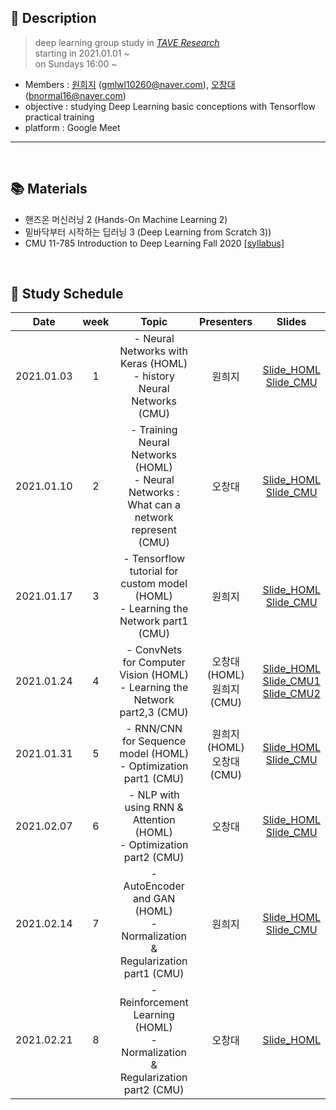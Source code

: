## 📑 Description

>deep learning group study in [_TAVE Research_](https://blog.naver.com/t-ave) <br/>
starting in 2021.01.01 ~ <br/>
on Sundays 16:00 ~


* Members : [원희지](https://github.com/HeejiWon) (gmlwl10260@naver.com), [오창대](https://github.com/changdaeoh) (bnormal16@naver.com)
* objective : studying Deep Learning basic conceptions with Tensorflow practical training
* platform : Google Meet

-----


<br/>

## 📚 Materials 
- 핸즈온 머신러닝 2 (Hands-On Machine Learning 2)
- 밑바닥부터 시작하는 딥러닝 3 (Deep Learning from Scratch 3))
- CMU 11-785 Introduction to Deep Learning Fall 2020 [[syllabus]](https://deeplearning.cs.cmu.edu/F20/index.html)

<br/>

## 📕 Study Schedule

|       Date       | week | Topic | Presenters | Slides |
|:----------------:|:------:|:----------------------------------------:|:----------:|:------:|
| 2021.01.03 | 1 | - Neural Networks with Keras (HOML)  <br/> - history Neural Networks (CMU) | 원희지 | [Slide_HOML](https://github.com/changdaeoh/HandsOn_DL/blob/main/slide/DL001_s1_MLP.pdf)<BR/>[Slide_CMU](https://github.com/changdaeoh/HandsOn_DL/blob/main/slide/DL001_s1_lec1_Introduction.pdf) | 
| 2021.01.10 | 2 | - Training Neural Networks (HOML)  <br/> - Neural Networks : What can a network represent (CMU) | 오창대 | [Slide_HOML](https://github.com/changdaeoh/HandsOn_DL/blob/main/slide/DL001_s2_TrainingNN.pdf)<BR/>[Slide_CMU](https://github.com/changdaeoh/HandsOn_DL/blob/main/slide/DL001_s2_lec2_neural_networks.pdf) |
| 2021.01.17 | 3 | - Tensorflow tutorial for custom model (HOML)  <br/> - Learning the Network part1 (CMU) | 원희지 | [Slide_HOML](https://github.com/changdaeoh/HandsOn_DL/blob/main/slide/DL001_s3_custom_model.pdf)<BR/>[Slide_CMU](https://github.com/changdaeoh/HandsOn_DL/blob/main/slide/DL001_s3_lec3_Learning_the_network_1.pdf) | 
| 2021.01.24 | 4 | - ConvNets for Computer Vision (HOML)  <br/> - Learning the Network part2,3 (CMU) | 오창대(HOML) <br/> 원희지(CMU) | [Slide_HOML](https://github.com/changdaeoh/HandsOn_DL/blob/main/slide/DL001_s4_CNN_for_ComputerVision.pdf)<BR/>[Slide_CMU1](https://github.com/changdaeoh/HandsOn_DL/blob/main/slide/DL001_s4_lec4_Learning_the_network_2.pdf)<BR/>[Slide_CMU2](https://github.com/changdaeoh/HandsOn_DL/blob/main/slide/DL001_s4_lec4_Learning_the_network_3.pdf)
| 2021.01.31 | 5 | - RNN/CNN for Sequence model (HOML)  <br/> - Optimization part1 (CMU) | 원희지(HOML) <br/> 오창대(CMU) | [Slide_HOML](https://github.com/changdaeoh/HandsOn_DL/blob/main/slide/DL001_s5_precessing_sequences.pdf)<BR/>[Slide_CMU](https://github.com/changdaeoh/HandsOn_DL/blob/main/slide/DL001_s5_lec6_Optimization1.pdf)
| 2021.02.07 | 6 | - NLP with using RNN & Attention (HOML)  <br/> - Optimization part2 (CMU) | 오창대 | [Slide_HOML](https://github.com/changdaeoh/HandsOn_DL/blob/main/slide/DL001_s6_NLP.pdf)<BR/>[Slide_CMU](https://github.com/changdaeoh/HandsOn_DL/blob/main/slide/DL001_s6_lec7_Normalization%2CRegularization1.pdf) | 
| 2021.02.14 | 7 | - AutoEncoder and GAN (HOML)  <br/> - Normalization & Regularization part1 (CMU) | 원희지 | [Slide_HOML](https://github.com/changdaeoh/HandsOn_DL/blob/main/slide/DL001_s7_Autoencoder_Gan.pdf)<BR/>[Slide_CMU](https://github.com/changdaeoh/HandsOn_DL/blob/main/slide/DL001_s7_lec8_Normalization_Regularization_2.pdf)
| 2021.02.21 | 8 | - Reinforcement Learning (HOML)  <br/> - Normalization & Regularization part2 (CMU) | 오창대 | [Slide_HOML](https://github.com/changdaeoh/HandsOn_DL/blob/main/slide/DL001_s8_Reinforcement_Learning.pdf) |

